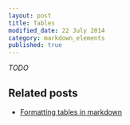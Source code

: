 ```yaml
---
layout: post
title: Tables
modified_date: 22 July 2014
category: markdown_elements
published: true
---
```


<!--more-->
_TODO_

## Related posts

* [Formatting tables in markdown](http://inundata.org/2012/12/25/formatting-tables-in-markdown/)


